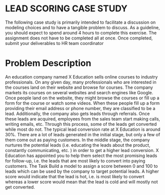 # LEAD SCORING CASE STUDY

The following case study is primarily intended to facilitate a discussion on modeling choices and to have a tangible problem to discuss. As a guideline, you should expect to spend around 4 hours to complete this exercise. The assignment does not have to be completed all at once. 
Once completed, submit your deliverables to HR team coordinator 

# Problem Description

An education company named X Education sells online courses to industry professionals. On any given day, many professionals who are interested in the courses land on their website and browse for courses.
The company markets its courses on several websites and search engines like Google. Once people land on the website, they might browse the courses or fill up a form for the course or watch some videos. When these people fill up a form providing their email address or phone number, they are classified to be a lead. Additionally, the company also gets leads through referrals. Once these leads are acquired, employees from the sales team start making calls, writing emails, etc. Through this process, some of the leads get converted while most do not. The typical lead conversion rate at X Education is around 30%.
There are a lot of leads generated in the initial stage, but only a few of them come out as paying customers. In the middle stage, the company nurtures the potential leads (i.e. educating the leads about the product, constantly communicating, etc. ) in order to get a higher lead conversion.
X Education has appointed you to help them select the most promising leads for follow-up, i.e. the leads that are most likely to convert into paying customers.
The Task
Build a model to assign a score between 0 and 100 to leads which can be used by the company to target potential leads. A higher score would indicate that the lead is hot, i.e. is most likely to convert whereas a lower score would mean that the lead is cold and will mostly not get converted.
